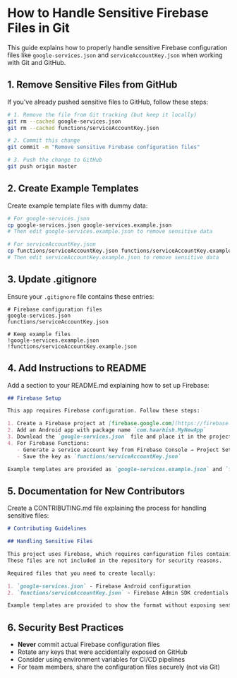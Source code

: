 # How to Handle Sensitive Firebase Files in Git

This guide explains how to properly handle sensitive Firebase configuration files like `google-services.json` and `serviceAccountKey.json` when working with Git and GitHub.

## 1. Remove Sensitive Files from GitHub

If you've already pushed sensitive files to GitHub, follow these steps:

```bash
# 1. Remove the file from Git tracking (but keep it locally)
git rm --cached google-services.json
git rm --cached functions/serviceAccountKey.json

# 2. Commit this change
git commit -m "Remove sensitive Firebase configuration files"

# 3. Push the change to GitHub
git push origin master
```

## 2. Create Example Templates

Create example template files with dummy data:

```bash
# For google-services.json
cp google-services.json google-services.example.json
# Then edit google-services.example.json to remove sensitive data

# For serviceAccountKey.json
cp functions/serviceAccountKey.json functions/serviceAccountKey.example.json
# Then edit serviceAccountKey.example.json to remove sensitive data
```

## 3. Update .gitignore

Ensure your `.gitignore` file contains these entries:

```
# Firebase configuration files
google-services.json
functions/serviceAccountKey.json

# Keep example files
!google-services.example.json
!functions/serviceAccountKey.example.json
```

## 4. Add Instructions to README

Add a section to your README.md explaining how to set up Firebase:

```markdown
## Firebase Setup

This app requires Firebase configuration. Follow these steps:

1. Create a Firebase project at [firebase.google.com](https://firebase.google.com)
2. Add an Android app with package name `com.haarhish.MyNewApp`
3. Download the `google-services.json` file and place it in the project root
4. For Firebase Functions:
   - Generate a service account key from Firebase Console → Project Settings → Service Accounts
   - Save the key as `functions/serviceAccountKey.json`

Example templates are provided as `google-services.example.json` and `functions/serviceAccountKey.example.json`.
```

## 5. Documentation for New Contributors

Create a CONTRIBUTING.md file explaining the process for handling sensitive files:

```markdown
# Contributing Guidelines

## Handling Sensitive Files

This project uses Firebase, which requires configuration files containing sensitive information.
These files are not included in the repository for security reasons.

Required files that you need to create locally:

1. `google-services.json` - Firebase Android configuration
2. `functions/serviceAccountKey.json` - Firebase Admin SDK credentials

Example templates are provided to show the format without exposing sensitive data.
```

## 6. Security Best Practices

- **Never** commit actual Firebase configuration files
- Rotate any keys that were accidentally exposed on GitHub
- Consider using environment variables for CI/CD pipelines
- For team members, share the configuration files securely (not via Git)
